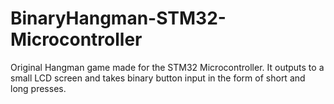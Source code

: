 # BinaryHangman-STM32-Microcontroller
Original Hangman game made for the STM32 Microcontroller. It outputs to a small LCD screen and takes binary button input in the form of short and long presses.
